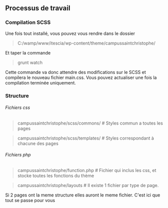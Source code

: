 ## Processus de travail

### Compilation SCSS

Une fois tout installé, vous pouvez vous rendre dans le dossier 
> C:/wamp/www/itescia/wp-content/theme/campussaintchristophe/

Et taper la commande 
> grunt watch

Cette commande va donc attendre des modifications sur le SCSS et compilera le nouveau fichier main.css. Vous pouvez actualiser une fois la compilation terminée uniquement.

### Structure

###### Fichiers css

> campussaintchristophe/scss/commons/ # Styles commun a toutes les pages

> campussaintchristophe/scss/templates/ # Styles correspondant à chacune des pages

###### Fichiers php

> campussaintchristophe/function.php # Fichier qui inclus les css, et stocke toutes les fonctions du thème

> campussaintchristophe/layouts # Il existe 1 fichier par type de page. 


Si 2 pages ont la meme structure elles auront le meme fichier. C'est ici que tout se passe pour vous

